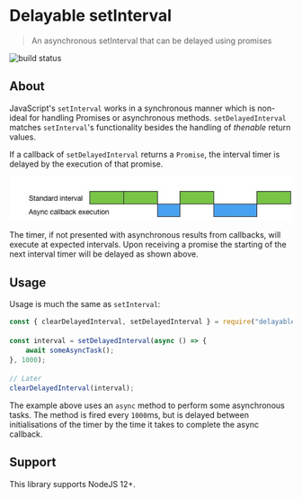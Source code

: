 # Delayable setInterval
> An asynchronous setInterval that can be delayed using promises

![build status](https://github.com/perry-mitchell/delayable-setinterval/actions/workflows/test.yml/badge.svg)

## About

JavaScript's `setInterval` works in a synchronous manner which is non-ideal for handling Promises or asynchronous methods. `setDelayedInterval` matches `setInterval`'s functionality besides the handling of _thenable_ return values.

If a callback of `setDelayedInterval` returns a `Promise`, the interval timer is delayed by the execution of that promise.

![Delayable setInterval timing example](example.jpg)

The timer, if not presented with asynchronous results from callbacks, will execute at expected intervals. Upon receiving a promise the starting of the next interval timer will be delayed as shown above.

## Usage

Usage is much the same as `setInterval`:

```javascript
const { clearDelayedInterval, setDelayedInterval } = require("delayable-setinterval");

const interval = setDelayedInterval(async () => {
    await someAsyncTask();
}, 1000);

// Later
clearDelayedInterval(interval);
```

The example above uses an `async` method to perform some asynchronous tasks. The method is fired every `1000`ms, but is delayed between initialisations of the timer by the time it takes to complete the async callback.

## Support

This library supports NodeJS 12+.
